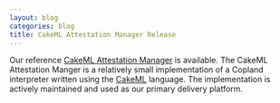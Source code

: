 ```yaml
---
layout: blog
categories: blog
title: CakeML Attestation Manager Release
---
```

Our reference
[CakeML Attestation Manager](https://github.com/ku-sldg/am-cakeml) is
available. The CakeML Attestation Manger is a relatively small
implementation of a Copland interpreter written using the [CakeML](https://cakeml.org)
language. The implementation is actively maintained and used as our
primary delivery platform.
